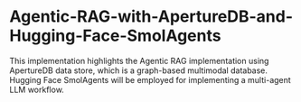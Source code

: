# Agentic-RAG-with-ApertureDB-and-Hugging-Face-SmolAgents
This implementation highlights the Agentic RAG implementation using ApertureDB data store, which is a graph-based multimodal database. Hugging Face SmolAgents will be employed for implementing a multi-agent LLM workflow.
